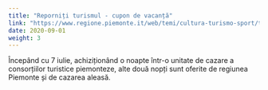 ```yaml
---
title: "Reporniți turismul - cupon de vacanță"
link: "https://www.regione.piemonte.it/web/temi/cultura-turismo-sport/turismo/riparti-turismo-voucher-vacanze"
date: 2020-09-01
weight: 3
---
```


Începând cu 7 iulie, achiziționând o noapte într-o unitate de cazare a consorțiilor turistice piemonteze, alte două nopți sunt oferite de regiunea Piemonte și de cazarea aleasă.

